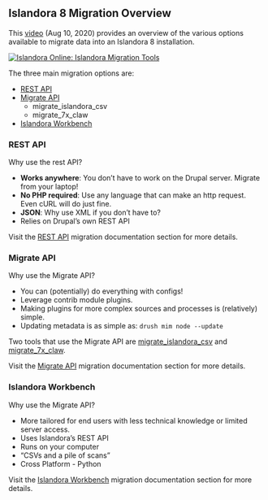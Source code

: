 ## Islandora 8 Migration Overview

This [video](https://www.youtube.com/watch?v=95Bnix-z1zY) (Aug 10, 2020) provides an overview of the various options available to migrate data into an Islandora 8 installation.

[![Islandora Online: Islandora Migration Tools](https://img.youtube.com/vi/95Bnix-z1zY/0.jpg)](https://www.youtube.com/watch?v=95Bnix-z1zY)

The three main migration options are:

- [REST API](migration-rest-api.md)
- [Migrate API](migration-migrate-api.md)
    - migrate_islandora_csv
    - migrate_7x_claw
- [Islandora Workbench](migration-islandora-workbench.md)


### REST API

Why use the rest API?

- **Works anywhere**: You don’t have to work on the Drupal server. Migrate from your laptop!
- **No PHP required**: Use any language that can make an http request. Even cURL will do just fine.
- **JSON**: Why use XML if you don’t have to?
- Relies on Drupal’s own REST API

Visit the [REST API](migration-rest-api.md) migration documentation section for more details.


### Migrate API

Why use the Migrate API?

- You can (potentially) do everything with configs!
- Leverage contrib module plugins.
- Making plugins for more complex sources and processes is (relatively) simple.
- Updating metadata is as simple as:
`drush mim node --update`

Two tools that use the Migrate API are [migrate_islandora_csv](migrate-csv.md) and [migrate_7x_claw](migrate-7x).

Visit the [Migrate API](migration-migrate-api.md) migration documentation section for more details.


### Islandora Workbench

Why use the Migrate API?

- More tailored for end users with less technical knowledge or limited server access.
- Uses Islandora’s REST API
- Runs on your computer
- “CSVs and a pile of scans”
- Cross Platform - Python

Visit the [Islandora Workbench](migration-islandora-workbench.md) migration documentation section for more details.
